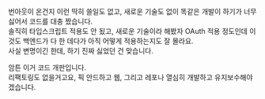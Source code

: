 번아웃이 온건지 이런 딱히 쓸일도 없고, 새로운 기술도 없이 똑같은 개발이 하기가 너무 싫어서 코드를 대충 짰습니다.  
솔직히 타입스크립트 적용도 안 됬고, 새로운 기술이라 해봤자 OAuth 적용 정도인데 이것도 백엔드가 다 한 데다가 아직 어떻게 적용하는지도 잘 몰라요.  
사실 변명이긴 한데, 하기 진짜 싫었던 건 맞습니다.  

암튼 이거 코드 개판입니다.  
리팩토링도 없을거고요, 픽 안드하고 웹, 그리고 레포나 열심히 개발하고 유지보수해야겠습니다.
